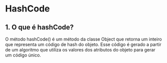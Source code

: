 # HashCode

## 1. O que é hashCode?

O método hashCode() é um método da classe Object que retorna um inteiro que representa um código de hash do objeto. Esse código é gerado a partir de um algoritmo que utiliza os valores dos atributos do objeto para gerar um código único.